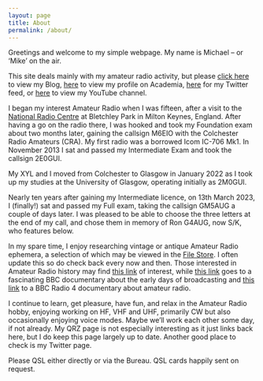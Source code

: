 ```yaml
---
layout: page
title: About
permalink: /about/
---
```


Greetings and welcome to my simple webpage. My name is Michael – or ‘Mike’ on the air.

This site deals mainly with my amateur radio activity, but please [click here](https://www.topple.scot) to view my Blog, [here](https://michaelrjtopple.academia.edu/) to view my profile on Academia, [here](https://www.twitter.com/ToppleMichael) for my Twitter feed, or [here](https://www.youtube.com/channel/UChCPndzIQ_Mp7z-5odZ4qHQ) to view my YouTube channel.


I began my interest Amateur Radio when I was fifteen, after a visit to the [National Radio Centre](http://www.nationalradiocentre.com/) at Bletchley Park in Milton Keynes, England. After having a go on the radio there, I was hooked and took my Foundation exam about two months later, gaining the callsign M6EIO with the Colchester Radio Amateurs (CRA). My first radio was a borrowed Icom IC-706 Mk1. In November 2013 I sat and passed my Intermediate Exam and took the callsign 2E0GUI.

My XYL and I moved from Colchester to Glasgow in January 2022 as I took up my studies at the University of Glasgow, operating initially as 2M0GUI.

Nearly ten years after gaining my Intermediate licence, on 13th March 2023, I (finally!) sat and passed my Full exam, taking the callsign GM5AUG a couple of days later. I was pleased to be able to choose the three letters at the end of my call, and chose them in memory of Ron G4AUG, now S/K, who features below.

In my spare time, I enjoy researching vintage or antique Amateur Radio ephemera, a selection of which may be viewed in the [File Store](https://www.qsl.net/2m0gui/FileStore). I often update this so do check back every now and then. Those interested in Amateur Radio history may find [this link](http://www.g4kfk.co.uk/) of interest, while [this link](https://www.bbc.co.uk/sounds/play/p0b0yl8p) goes to a fascinating BBC documentary about the early days of broadcasting and [this link](https://www.youtube.com/watch?v=kcZ7kmdh6LU&list=WL&index=9) to a BBC Radio 4 documentary about amateur radio. 

I continue to learn, get pleasure, have fun, and relax in the Amateur Radio hobby, enjoying working on HF, VHF and UHF, primarily CW but also occasionally enjoying voice modes. Maybe we’ll work each other some day, if not already. My QRZ page is not especially interesting as it just links back here, but I do keep this page largely up to date. Another good place to check is my Twitter page. 

Please QSL either directly or via the Bureau. QSL cards happily sent on request.
